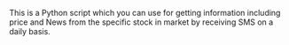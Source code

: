 This is a Python script which you can use for getting information including price and News from the specific stock in market by receiving SMS on a daily basis. 
